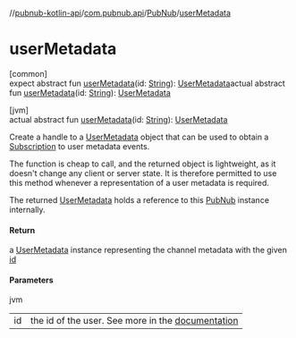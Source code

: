 //[pubnub-kotlin-api](../../../index.md)/[com.pubnub.api](../index.md)/[PubNub](index.md)/[userMetadata](user-metadata.md)

# userMetadata

[common]\
expect abstract fun [userMetadata](user-metadata.md)(id: [String](https://kotlinlang.org/api/core/kotlin-stdlib/kotlin/-string/index.html)): [UserMetadata](../../com.pubnub.api.v2.entities/-user-metadata/index.md)actual abstract fun [userMetadata](user-metadata.md)(id: [String](https://kotlinlang.org/api/core/kotlin-stdlib/kotlin/-string/index.html)): [UserMetadata](../../com.pubnub.api.v2.entities/-user-metadata/index.md)

[jvm]\
actual abstract fun [userMetadata](user-metadata.md)(id: [String](https://kotlinlang.org/api/core/kotlin-stdlib/kotlin/-string/index.html)): [UserMetadata](../../../../../pubnub-kotlin/pubnub-kotlin-api/pubnub-kotlin-api/com.pubnub.api.v2.entities/-user-metadata/index.md)

Create a handle to a [UserMetadata](../../../../../pubnub-kotlin/pubnub-kotlin-api/pubnub-kotlin-api/com.pubnub.api.v2.entities/-user-metadata/index.md) object that can be used to obtain a [Subscription](../../../../../pubnub-kotlin/pubnub-kotlin-api/pubnub-kotlin-api/com.pubnub.api.v2.subscriptions/-subscription/index.md) to user metadata events.

The function is cheap to call, and the returned object is lightweight, as it doesn't change any client or server state. It is therefore permitted to use this method whenever a representation of a user metadata is required.

The returned [UserMetadata](../../../../../pubnub-kotlin/pubnub-kotlin-api/pubnub-kotlin-api/com.pubnub.api.v2.entities/-user-metadata/index.md) holds a reference to this [PubNub](index.md) instance internally.

#### Return

a [UserMetadata](../../../../../pubnub-kotlin/pubnub-kotlin-api/pubnub-kotlin-api/com.pubnub.api.v2.entities/-user-metadata/index.md) instance representing the channel metadata with the given [id](user-metadata.md)

#### Parameters

jvm

| | |
|---|---|
| id | the id of the user. See more in the [documentation](https://www.pubnub.com/docs/general/metadata/users-metadata) |

